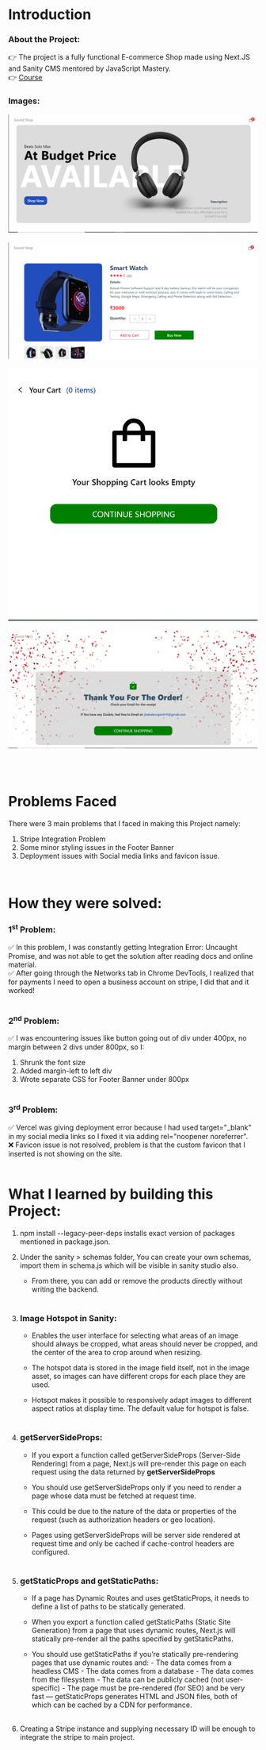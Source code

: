 # Introduction

### About the Project:

👉 The project is a fully functional E-commerce Shop made using Next.JS and Sanity CMS mentored by JavaScript Mastery.
<br>
👉 [Course](https://www.youtube.com/watch?v=4mOkFXyxfsU&t=441s)

### Images:

![Image 1](assets/Image1.png)
<br>
<br>
![Image 2](assets/Image2.png)
<br>
<br>
![Image 3](assets/Image3.png)
<br>
<br>
![Image 4](assets/Image4.png)

<br>
<br>

# Problems Faced

There were 3 main problems that I faced in making this Project namely:

1. Stripe Integration Problem
2. Some minor styling issues in the Footer Banner
3. Deployment issues with Social media links and favicon issue.

<br>

# How they were solved:

### 1<sup>st</sup> Problem:

✅ In this problem, I was constantly getting Integration Error: Uncaught Promise, and was not able to get the solution after reading docs and online material.
<br>
✅ After going through the Networks tab in Chrome DevTools, I realized that for payments I need to open a business account on stripe, I did that and it worked!
<br>
<br>

### 2<sup>nd</sup> Problem:

✅ I was encountering issues like button going out of div under 400px, no margin between 2 divs under 800px, so I:

1. Shrunk the font size
2. Added margin-left to left div
3. Wrote separate CSS for Footer Banner under 800px
   <br>
   <br>

### 3<sup>rd</sup> Problem:

✅ Vercel was giving deployment error because I had used target="\_blank" in my social media links so I fixed it via adding rel="noopener noreferrer".
<br>
❌ Favicon issue is not resolved, problem is that the custom favicon that I inserted is not showing on the site.
<br>
<br>

# What I learned by building this Project:

1. npm install --legacy-peer-deps installs exact version of packages mentioned in package.json.
   <br>

2. Under the sanity > schemas folder, You can create your own schemas, import them in schema.js which will be visible in sanity studio also.
   <br>

   - From there, you can add or remove the products directly without writing the backend.
     <br>
     <br>

3. ### Image Hotspot in Sanity:

   - Enables the user interface for selecting what areas of an image should always be cropped, what areas should never be cropped, and the center of the area to crop around when resizing.
   - The hotspot data is stored in the image field itself, not in the image asset, so images can have different crops for each place they are used.

   - Hotspot makes it possible to responsively adapt images to different aspect ratios at display time. The default value for hotspot is false.
     <br>
     <br>

4. ### getServerSideProps:

   - If you export a function called getServerSideProps (Server-Side Rendering) from a page, Next.js will pre-render this page on each request using the data returned by <b>getServerSideProps</b>
   - You should use getServerSideProps only if you need to render a page whose data must be fetched at request time.

   - This could be due to the nature of the data or properties of the request (such as authorization headers or geo location).
   - Pages using getServerSideProps will be server side rendered at request time and only be cached if cache-control headers are configured.
     <br>
     <br>

5. ### getStaticProps and getStaticPaths:

   - If a page has Dynamic Routes and uses getStaticProps, it needs to define a list of paths to be statically generated.

   - When you export a function called getStaticPaths (Static Site Generation) from a page that uses dynamic routes, Next.js will statically pre-render all the paths specified by getStaticPaths.
   - You should use getStaticPaths if you’re statically pre-rendering pages that use dynamic routes and: - The data comes from a headless CMS - The data comes from a database - The data comes from the filesystem - The data can be publicly cached (not user-specific) - The page must be pre-rendered (for SEO) and be very fast — getStaticProps generates HTML and JSON files, both of which can be cached by a CDN for performance.
     <br>
     <br>

6. Creating a Stripe instance and supplying necessary ID will be enough to integrate the stripe to main project.

